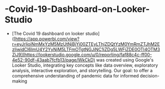 # -Covid-19-Dashboard-on-Looker-Studio

- [The Covid 19 dashboard on looker studio]([https://app.powerbi.com/view?r=eyJrIjoiNmMxYzM5MzUtNjBjYi00ZTEyLThjZDQtYzM0YmRmZTJhM2EzIiwidCI6ImU4Y2YyNjM5LTFmOTgtNGJiNC1iZDg5LWFiZDE0OTI4OTM3ZiJ9](https://lookerstudio.google.com/u/0/reporting/faf88c4c-ff00-4e52-90df-43aab7fcfb13/page/WkCkD) was created using Google's Looker Studio, integrating key concepts like data overview, exploratory analysis, interactive exploration, and storytelling. Our goal: to offer a comprehensive understanding of pandemic data for informed decision-making
